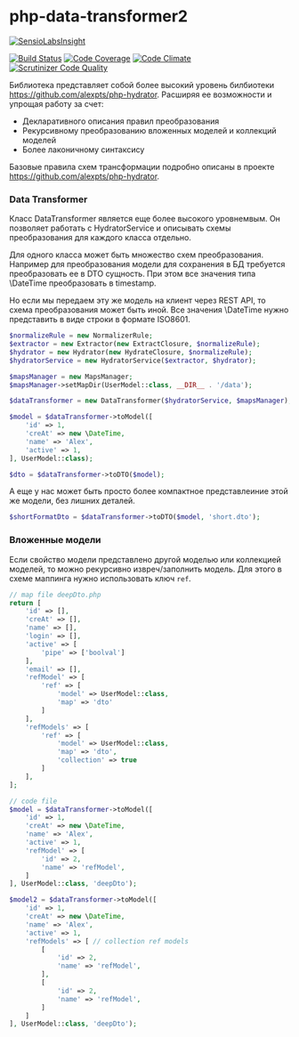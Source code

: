 # php-data-transformer2

[![SensioLabsInsight](https://insight.sensiolabs.com/projects/de0407d9-12fe-4d3d-a688-9b29b10a0e46/big.png)](https://insight.sensiolabs.com/projects/de0407d9-12fe-4d3d-a688-9b29b10a0e46)

[![Build Status](https://travis-ci.org/alexpts/php-data-transformer2.svg?branch=master)](https://travis-ci.org/alexpts/php-data-transformer2)
[![Code Coverage](https://scrutinizer-ci.com/g/alexpts/php-data-transformer2/badges/coverage.png?b=master)](https://scrutinizer-ci.com/g/alexpts/php-data-transformer2/?branch=master)
[![Code Climate](https://codeclimate.com/github/alexpts/php-data-transformer2/badges/gpa.svg)](https://codeclimate.com/github/alexpts/php-data-transformer2)
[![Scrutinizer Code Quality](https://scrutinizer-ci.com/g/alexpts/php-data-transformer2/badges/quality-score.png?b=master)](https://scrutinizer-ci.com/g/alexpts/php-data-transformer2/?branch=master)

Библиотека представляет собой более высокий уровень билбиотеки https://github.com/alexpts/php-hydrator.
Расширяя ее возможности и упрощая работу за счет:
- Декларативного описания правил преобразования
- Рекурсивному преобразованию вложенных моделей и коллекций моделей
- Более лаконичному синтаксису

Базовые правила схем трансформации подробно описаны в проекте https://github.com/alexpts/php-hydrator.

### Data Transformer
Класс DataTransformer является еще более высокого уровнемвым. Он позволяет работать с HydratorService и описывать схемы преобразования для каждого класса отдельно.

Для одного класса может быть множество схем преобразования. Например для преобразования модели для сохранения в БД требуется преобразовать ее в DTO сущность.
При этом все значения типа \DateTime преобразовать в timestamp. 

Но если мы передаем эту же модель на клиент через REST API, то схема преобразования может быть иной.
Все значения \DateTime нужно представить в виде строки в формате ISO8601.

```php
$normalizeRule = new NormalizerRule;
$extractor = new Extractor(new ExtractClosure, $normalizeRule);
$hydrator = new Hydrator(new HydrateClosure, $normalizeRule);
$hydratorService = new HydratorService($extractor, $hydrator);

$mapsManager = new MapsManager;
$mapsManager->setMapDir(UserModel::class, __DIR__ . '/data');

$dataTransformer = new DataTransformer($hydratorService, $mapsManager);

$model = $dataTransformer->toModel([
    'id' => 1,
    'creAt' => new \DateTime,
    'name' => 'Alex',
    'active' => 1,
], UserModel::class);

$dto = $dataTransformer->toDTO($model);
```

А еще у нас может быть просто более компактное представлеиние этой же модели, без лишних деталей.
```php
$shortFormatDto = $dataTransformer->toDTO($model, 'short.dto');
```

### Вложенные модели
Если свойство модели представлено другой моделью или коллекцией моделей, то можно рекурсивно извреч/заполнить модель.
Для этого в схеме маппинга нужно использовать ключ `ref`.

```php
// map file deepDto.php
return [
    'id' => [],
    'creAt' => [],
    'name' => [],
    'login' => [],
    'active' => [
        'pipe' => ['boolval']
    ],
    'email' => [],
    'refModel' => [
        'ref' => [
            'model' => UserModel::class,
            'map' => 'dto'
        ]
    ],
    'refModels' => [
        'ref' => [
            'model' => UserModel::class,
            'map' => 'dto',
            'collection' => true
        ]
    ],
];

// code file
$model = $dataTransformer->toModel([
    'id' => 1,
    'creAt' => new \DateTime,
    'name' => 'Alex',
    'active' => 1,
    'refModel' => [
        'id' => 2,
        'name' => 'refModel',
    ]
], UserModel::class, 'deepDto');

$model2 = $dataTransformer->toModel([
    'id' => 1,
    'creAt' => new \DateTime,
    'name' => 'Alex',
    'active' => 1,
    'refModels' => [ // collection ref models
        [
            'id' => 2,
            'name' => 'refModel',
        ],
        [
            'id' => 2,
            'name' => 'refModel',
        ]
    ]
], UserModel::class, 'deepDto');
```
